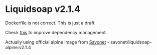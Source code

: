# Liquidsoap v2.1.4

Dockerfile is not correct. This is just a draft.

Check [this](https://opam.ocaml.org/packages/liquidsoap/) to improve dependency management.

Actually using official alpine image from [Savonet](https://hub.docker.com/layers/savonet/liquidsoap-alpine/v2.1.4/images/sha256-7fc375440eae2df99e14fe097173548f625a526ba60983b573084a748457e150?context=explore) - savonet/liquidsoap-alpine:v2.1.4
